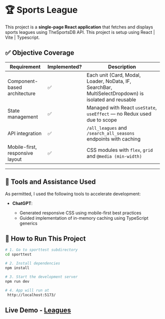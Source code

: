 # 🏆 Sports League

This project is a **single-page React application** that fetches and displays sports leagues using TheSportsDB API. This project is setup using React | Vite | Typescript.

## ✅ Objective Coverage

| Requirement                     | Implemented? | Description                                                                                          |
| ------------------------------- | ------------ | ---------------------------------------------------------------------------------------------------- |
| Component-based architecture    | ✅           | Each unit (Card, Modal, Loader, NoData, IF, SearchBar, MultiSelectDropdown) is isolated and reusable |
| State management                | ✅           | Managed with React `useState`, `useEffect` — no Redux used due to scope                              |
| API integration                 | ✅           | `/all_leagues` and `/search_all_seasons` endpoints with caching                                      |
| Mobile-first, responsive layout | ✅           | CSS modules with `flex`, `grid` and `@media (min-width)`                                             |

---

## 🧠 Tools and Assistance Used

As permitted, I used the following tools to accelerate development:

- **ChatGPT**:

  - Generated responsive CSS using mobile-first best practices
  - Guided implementation of in-memory caching using TypeScript generics

## 🚀 How to Run This Project

```bash
# 1. Go to sporttest subdirectory
cd sporttest

# 2. Install dependencies
npm install

# 3. Start the development server
npm run dev

# 4. App will run at
 http://localhost:5173/
```

## Live Demo - <a href="https://bajran.github.io/TestSportyGrp/">Leagues</a>
